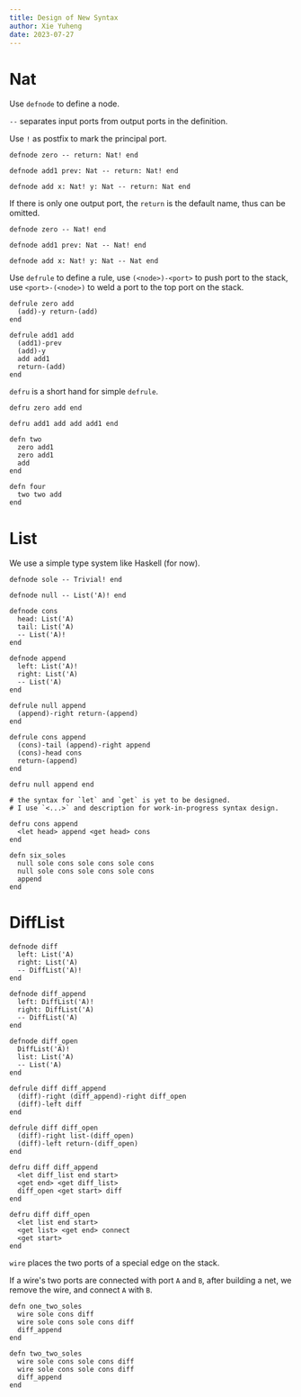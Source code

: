 ```yaml
---
title: Design of New Syntax
author: Xie Yuheng
date: 2023-07-27
---
```


# Nat

Use `defnode` to define a node.

`--` separates input ports from output ports in the definition.

Use `!` as postfix to mark the principal port.

```inet
defnode zero -- return: Nat! end

defnode add1 prev: Nat -- return: Nat! end

defnode add x: Nat! y: Nat -- return: Nat end
```

If there is only one output port,
the `return` is the default name,
thus can be omitted.

```inet
defnode zero -- Nat! end

defnode add1 prev: Nat -- Nat! end

defnode add x: Nat! y: Nat -- Nat end
```

Use `defrule` to define a rule,
use `(<node>)-<port>` to push port to the stack,
use `<port>-(<node>)` to weld a port to the top port on the stack.

```inet
defrule zero add
  (add)-y return-(add)
end

defrule add1 add
  (add1)-prev
  (add)-y
  add add1
  return-(add)
end
```

`defru` is a short hand for simple `defrule`.

```inet
defru zero add end

defru add1 add add add1 end
```

```inet
defn two
  zero add1
  zero add1
  add
end

defn four
  two two add
end
```

# List

We use a simple type system like Haskell (for now).

```inet
defnode sole -- Trivial! end

defnode null -- List('A)! end

defnode cons
  head: List('A)
  tail: List('A)
  -- List('A)!
end

defnode append
  left: List('A)!
  right: List('A)
  -- List('A)
end

defrule null append
  (append)-right return-(append)
end

defrule cons append
  (cons)-tail (append)-right append
  (cons)-head cons
  return-(append)
end

defru null append end

# the syntax for `let` and `get` is yet to be designed.
# I use `<...>` and description for work-in-progress syntax design.

defru cons append
  <let head> append <get head> cons
end

defn six_soles
  null sole cons sole cons sole cons
  null sole cons sole cons sole cons
  append
end
```

# DiffList

```inet
defnode diff
  left: List('A)
  right: List('A)
  -- DiffList('A)!
end

defnode diff_append
  left: DiffList('A)!
  right: DiffList('A)
  -- DiffList('A)
end

defnode diff_open
  DiffList('A)!
  list: List('A)
  -- List('A)
end

defrule diff diff_append
  (diff)-right (diff_append)-right diff_open
  (diff)-left diff
end

defrule diff diff_open
  (diff)-right list-(diff_open)
  (diff)-left return-(diff_open)
end

defru diff diff_append
  <let diff_list end start>
  <get end> <get diff_list>
  diff_open <get start> diff
end

defru diff diff_open
  <let list end start>
  <get list> <get end> connect
  <get start>
end
```

`wire` places the two ports of a special edge on the stack.

If a wire's two ports are connected with port `A` and `B`,
after building a net, we remove the wire, and connect `A` with `B`.

```inet
defn one_two_soles
  wire sole cons diff
  wire sole cons sole cons diff
  diff_append
end

defn two_two_soles
  wire sole cons sole cons diff
  wire sole cons sole cons diff
  diff_append
end
```
